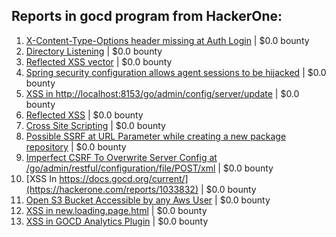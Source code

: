 ## Reports in gocd program from HackerOne:
1. [X-Content-Type-Options header missing at Auth Login](https://hackerone.com/reports/151786) | $0.0 bounty
2. [Directory Listening](https://hackerone.com/reports/151772) | $0.0 bounty
3. [Reflected XSS vector](https://hackerone.com/reports/190247) | $0.0 bounty
4. [Spring security configuration allows agent sessions to be hijacked](https://hackerone.com/reports/241244) | $0.0 bounty
5. [XSS in http://localhost:8153/go/admin/config/server/update](https://hackerone.com/reports/151634) | $0.0 bounty
6. [Reflected XSS](https://hackerone.com/reports/151779) | $0.0 bounty
7. [Cross Site Scripting](https://hackerone.com/reports/151678) | $0.0 bounty
8. [Possible SSRF at URL Parameter while creating a new package repository](https://hackerone.com/reports/151680) | $0.0 bounty
9. [Imperfect CSRF To Overwrite Server Config at /go/admin/restful/configuration/file/POST/xml](https://hackerone.com/reports/240048) | $0.0 bounty
10. [XSS In https://docs.gocd.org/current/](https://hackerone.com/reports/1033832) | $0.0 bounty
11. [Open S3 Bucket Accessible by any Aws User](https://hackerone.com/reports/1654145) | $0.0 bounty
12. [XSS in new.loading.page.html](https://hackerone.com/reports/2419227) | $0.0 bounty
13. [XSS in GOCD Analytics Plugin](https://hackerone.com/reports/2433634) | $0.0 bounty
